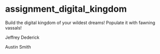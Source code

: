# assignment_digital_kingdom
Build the digital kingdom of your wildest dreams! Populate it with fawning vassals!

Jeffrey Dederick

Austin Smith
